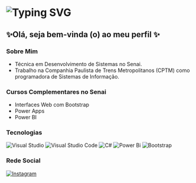 <h1> 
  <a>
    <img src="https://readme-typing-svg.herokuapp.com?font=Fira+Code&pause=1000&random=false&width=435&lines=Leticia+Aymee+.+.+.&color=FF69B4" alt="Typing SVG" />
  </a> 
</h1>

## ✨Olá, seja bem-vinda (o) ao meu perfil ✨

### Sobre Mim
- Técnica em Desenvolvimento de Sistemas no Senai.
- Trabalho na Companhia Paulista de Trens Metropolitanos (CPTM) como programadora de Sistemas de Informação.

### Cursos Complementares no Senai
- Interfaces Web com Bootstrap
- Power Apps
- Power BI

### Tecnologias
![Visual Studio](https://img.shields.io/badge/Visual%20Studio-5C2D91.svg?style=for-the-badge&logo=visual-studio&logoColor=white)
![Visual Studio Code](https://img.shields.io/badge/Visual%20Studio%20Code-0078d7.svg?style=for-the-badge&logo=visual-studio-code&logoColor=white)
![C#](https://img.shields.io/badge/c%23-%23239120.svg?style=for-the-badge&logo=csharp&logoColor=white)
![Power Bi](https://img.shields.io/badge/power_bi-F2C811?style=for-the-badge&logo=powerbi&logoColor=black)
![Bootstrap](https://img.shields.io/badge/bootstrap-%238511FA.svg?style=for-the-badge&logo=bootstrap&logoColor=white)


### Rede Social
[![Instagram](https://img.shields.io/badge/Instagram-%23E4405F.svg?style=for-the-badge&logo=Instagram&logoColor=white)](https://www.instagram.com/leh.aymee)


 
